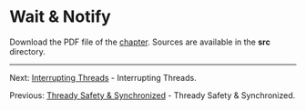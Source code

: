 # Wait & Notify

Download the PDF file of the [chapter](chapter_17.pdf). Sources are available in the <b>src</b> directory. 

<hr>

Next: [Interrupting Threads](chapter_18.md "Interrupting Threads") - Interrupting Threads.

Previous: [Thready Safety & Synchronized](chapter_16.md "Thready Safety & Synchronized") - Thready Safety & Synchronized.